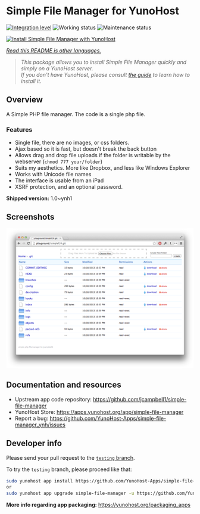 <!--
N.B.: This README was automatically generated by <https://github.com/YunoHost/apps/tree/master/tools/readme_generator>
It shall NOT be edited by hand.
-->

# Simple File Manager for YunoHost

[![Integration level](https://dash.yunohost.org/integration/simple-file-manager.svg)](https://dash.yunohost.org/appci/app/simple-file-manager) ![Working status](https://ci-apps.yunohost.org/ci/badges/simple-file-manager.status.svg) ![Maintenance status](https://ci-apps.yunohost.org/ci/badges/simple-file-manager.maintain.svg)

[![Install Simple File Manager with YunoHost](https://install-app.yunohost.org/install-with-yunohost.svg)](https://install-app.yunohost.org/?app=simple-file-manager)

*[Read this README is other languages.](./ALL_README.md)*

> *This package allows you to install Simple File Manager quickly and simply on a YunoHost server.*  
> *If you don't have YunoHost, please consult [the guide](https://yunohost.org/install) to learn how to install it.*

## Overview

A Simple PHP file manager. The code is a single php file.  

### Features

- Single file, there are no images, or css folders.  
- Ajax based so it is fast, but doesn't break the back button
- Allows drag and drop file uploads if the folder is writable by the webserver (`chmod 777 your/folder`)
- Suits my aesthetics.  More like Dropbox, and less like Windows Explorer
- Works with Unicode file names
- The interface is usable from an iPad
- XSRF protection, and an optional password.

**Shipped version:** 1.0~ynh1

## Screenshots

![Screenshot of Simple File Manager](./doc/screenshots/screenshot.png)

## Documentation and resources

- Upstream app code repository: <https://github.com/jcampbell1/simple-file-manager>
- YunoHost Store: <https://apps.yunohost.org/app/simple-file-manager>
- Report a bug: <https://github.com/YunoHost-Apps/simple-file-manager_ynh/issues>

## Developer info

Please send your pull request to the [`testing` branch](https://github.com/YunoHost-Apps/simple-file-manager_ynh/tree/testing).

To try the `testing` branch, please proceed like that:

```bash
sudo yunohost app install https://github.com/YunoHost-Apps/simple-file-manager_ynh/tree/testing --debug
or
sudo yunohost app upgrade simple-file-manager -u https://github.com/YunoHost-Apps/simple-file-manager_ynh/tree/testing --debug
```

**More info regarding app packaging:** <https://yunohost.org/packaging_apps>
